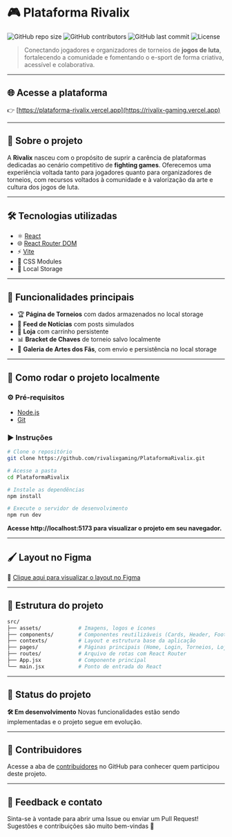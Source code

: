 # 🎮 Plataforma Rivalix

![GitHub repo size](https://img.shields.io/github/repo-size/rivalixgaming/PlataformaRivalix)
![GitHub contributors](https://img.shields.io/github/contributors/rivalixgaming/PlataformaRivalix)
![GitHub last commit](https://img.shields.io/github/last-commit/rivalixgaming/PlataformaRivalix)
![License](https://img.shields.io/github/license/rivalixgaming/PlataformaRivalix)

> Conectando jogadores e organizadores de torneios de **jogos de luta**, fortalecendo a comunidade e fomentando o e-sport de forma criativa, acessível e colaborativa.

---

## 🌐 Acesse a plataforma

👉 [https://plataforma-rivalix.vercel.app](https://rivalix-gaming.vercel.app)

---

## 🎯 Sobre o projeto

A **Rivalix** nasceu com o propósito de suprir a carência de plataformas dedicadas ao cenário competitivo de **fighting games**. Oferecemos uma experiência voltada tanto para jogadores quanto para organizadores de torneios, com recursos voltados à comunidade e à valorização da arte e cultura dos jogos de luta.

---

## 🛠 Tecnologias utilizadas

- ⚛️ [React](https://reactjs.org/)
- 🌐 [React Router DOM](https://reactrouter.com/)
- ⚡ [Vite](https://vitejs.dev/)
- 🎨 CSS Modules
- 💾 Local Storage

---

## 🧪 Funcionalidades principais

- 🏆 **Página de Torneios** com dados armazenados no local storage
- 📰 **Feed de Notícias** com posts simulados
- 🛒 **Loja** com carrinho persistente
- 📊 **Bracket de Chaves** de torneio salvo localmente
- 🎨 **Galeria de Artes dos Fãs**, com envio e persistência no local storage

---

## 🧰 Como rodar o projeto localmente

### ⚙️ Pré-requisitos
- [Node.js](https://nodejs.org/)
- [Git](https://git-scm.com/)

### ▶️ Instruções

```bash
# Clone o repositório
git clone https://github.com/rivalixgaming/PlataformaRivalix.git

# Acesse a pasta
cd PlataformaRivalix

# Instale as dependências
npm install

# Execute o servidor de desenvolvimento
npm run dev
```
**Acesse http://localhost:5173 para visualizar o projeto em seu navegador.**

 ---

## 🖌️ Layout no Figma
📐 [Clique aqui para visualizar o layout no Figma](https://www.figma.com/design/FVostLcjJXT3UJMNp1R7Bd/Rivalix?node-id=0-1&p=f&t=vLut4kbdZZNTajPY-0)

---

## 📂 Estrutura do projeto
```bash
src/
├── assets/            # Imagens, logos e ícones
├── components/        # Componentes reutilizáveis (Cards, Header, Footer, etc.)
├── contexts/          # Layout e estrutura base da aplicação
├── pages/             # Páginas principais (Home, Login, Torneios, Loja, etc.)
├── routes/            # Arquivo de rotas com React Router
├── App.jsx            # Componente principal
└── main.jsx           # Ponto de entrada do React
```

---

## 🚧 Status do projeto
**🛠 Em desenvolvimento**
Novas funcionalidades estão sendo implementadas e o projeto segue em evolução.

---

## 👥 Contribuidores
Acesse a aba de [contribuidores](https://github.com/rivalixgaming/PlataformaRivalix/graphs/contributors) no GitHub para conhecer quem participou deste projeto.

---


## 💬 Feedback e contato
Sinta-se à vontade para abrir uma Issue ou enviar um Pull Request!
Sugestões e contribuições são muito bem-vindas 🚀
